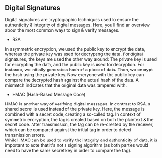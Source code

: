 ## Digital Signatures

Digital signatures are cryptographic techniques used to ensure the authenticity & integrity of digital messages.
Here, you'll find an overview about the most common ways to sign & verify messages.

- RSA

In asymmetric encryption, we used the public key to encrypt the data, whereas the private key was used for decrypting the data.
For digital signatures, the keys are used the other way around: The private key is used for encrypting the data, and the public key is used for decryption.
For instance, we initially generate a hash of a piece of data. Then, we encrypt the hash using the private key.
Now everyone with the public key can compare the decrypted hash against the actual hash of the data. A mismatch indicates that the original data was tampered with.

- HMAC (Hash-Based Message Code)

HMAC is another way of verifying digital messages.
In contrast to RSA, a shared secret is used instead of the private key. Here, the message is combined with a secret code, creating a so-called tag.
In context of symmetric encryption, the tag is created based on both the plaintext & the secret code. After transmission, the tag can be re-created by the receiver, which can be compared against the initial tag in order to detect transmission errors.  
While HMAC can be used to verify the integrity and authenticity of data, it is important to note that it's not a signing algorithm (as both parties would need to have the same secret key in order to compare the tag).
